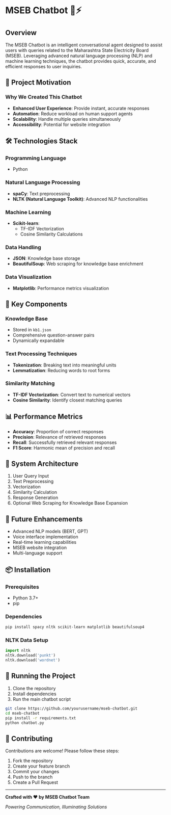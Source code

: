 # MSEB Chatbot 🤖⚡

## Overview

The MSEB Chatbot is an intelligent conversational agent designed to assist users with queries related to the Maharashtra State Electricity Board (MSEB). Leveraging advanced natural language processing (NLP) and machine learning techniques, the chatbot provides quick, accurate, and efficient responses to user inquiries.

## 🎯 Project Motivation

### Why We Created This Chatbot
- **Enhanced User Experience**: Provide instant, accurate responses
- **Automation**: Reduce workload on human support agents
- **Scalability**: Handle multiple queries simultaneously
- **Accessibility**: Potential for website integration

## 🛠 Technologies Stack

### Programming Language
- Python

### Natural Language Processing
- **spaCy**: Text preprocessing
- **NLTK (Natural Language Toolkit)**: Advanced NLP functionalities

### Machine Learning
- **Scikit-learn**: 
  - TF-IDF Vectorization
  - Cosine Similarity Calculations

### Data Handling
- **JSON**: Knowledge base storage
- **BeautifulSoup**: Web scraping for knowledge base enrichment

### Data Visualization
- **Matplotlib**: Performance metrics visualization

## 🧠 Key Components

### Knowledge Base
- Stored in `kb1.json`
- Comprehensive question-answer pairs
- Dynamically expandable

### Text Processing Techniques
- **Tokenization**: Breaking text into meaningful units
- **Lemmatization**: Reducing words to root forms

### Similarity Matching
- **TF-IDF Vectorization**: Convert text to numerical vectors
- **Cosine Similarity**: Identify closest matching queries

## 📊 Performance Metrics

- **Accuracy**: Proportion of correct responses
- **Precision**: Relevance of retrieved responses
- **Recall**: Successfully retrieved relevant responses
- **F1 Score**: Harmonic mean of precision and recall

## 🔧 System Architecture

1. User Query Input
2. Text Preprocessing
3. Vectorization
4. Similarity Calculation
5. Response Generation
6. Optional Web Scraping for Knowledge Base Expansion

## 🚀 Future Enhancements

- Advanced NLP models (BERT, GPT)
- Voice interface implementation
- Real-time learning capabilities
- MSEB website integration
- Multi-language support

## 📦 Installation

### Prerequisites
- Python 3.7+
- pip

### Dependencies
```bash
pip install spacy nltk scikit-learn matplotlib beautifulsoup4
```

### NLTK Data Setup
```python
import nltk
nltk.download('punkt')
nltk.download('wordnet')
```

## 🏃 Running the Project

1. Clone the repository
2. Install dependencies
3. Run the main chatbot script

```bash
git clone https://github.com/yourusername/mseb-chatbot.git
cd mseb-chatbot
pip install -r requirements.txt
python chatbot.py
```

## 🤝 Contributing

Contributions are welcome! Please follow these steps:
1. Fork the repository
2. Create your feature branch
3. Commit your changes
4. Push to the branch
5. Create a Pull Request


---

**Crafted with ❤️ by MSEB Chatbot Team**

*Powering Communication, Illuminating Solutions*
